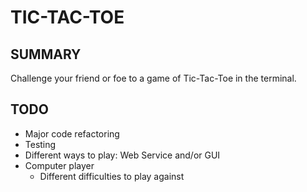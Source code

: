 TIC-TAC-TOE
===========

SUMMARY
-------

Challenge your friend or foe to a game of Tic-Tac-Toe in the terminal.

TODO
----

* Major code refactoring
* Testing
* Different ways to play:  Web Service and/or GUI
* Computer player
    * Different difficulties to play against